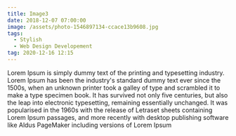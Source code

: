 ```yaml
---
title: Image3
date: 2018-12-07 07:00:00
image: /assets/photo-1546897134-ccace13b9608.jpg
tags:
  - Stylish
  - Web Design Developement
tag: 2020-12-16 12:15
---
```


Lorem Ipsum is simply dummy text of the printing and typesetting industry. Lorem Ipsum has been the industry's standard dummy text ever since the 1500s, when an unknown printer took a galley of type and scrambled it to make a type specimen book. It has survived not only five centuries, but also the leap into electronic typesetting, remaining essentially unchanged. It was popularised in the 1960s with the release of Letraset sheets containing Lorem Ipsum passages, and more recently with desktop publishing software like Aldus PageMaker including versions of Lorem Ipsum
